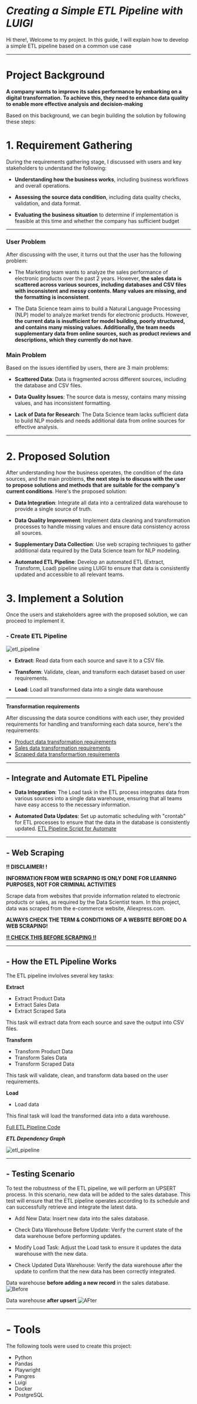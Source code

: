 # ***Creating a Simple ETL Pipeline with LUIGI***

Hi there!, Welcome to my project. In this guide, I will explain how to develop a simple ETL pipeline based on a common use case

---

# Project Background
**A company wants to improve its sales performance by embarking on a digital transformation. To achieve this, they need to enhance data quality to enable more effective analysis and decision-making**

Based on this background, we can begin building the solution by following these steps:

# 1. Requirement Gathering
During the requirements gathering stage, I discussed with users and key stakeholders to understand the following:

- **Understanding how the business works**, including business workflows and overall operations.

- **Assessing the source data condition**, including data quality checks, validation, and data format.

- **Evaluating the business situation** to determine if implementation is feasible at this time and whether the company has sufficient budget

---

### User Problem
After discussing with the user, it turns out that the user has the following problem:

- The Marketing team wants to analyze the sales performance of electronic products over the past 2 years. However, **the sales data is scattered across various sources, including databases and CSV files with inconsistent and messy contents. Many values are missing, and the formatting is inconsistent**.

- The Data Science team aims to build a Natural Language Processing (NLP) model to analyze market trends for electronic products. However, **the current data is insufficient for model building, poorly structured, and contains many missing values. Additionally, the team needs supplementary data from online sources, such as product reviews and descriptions, which they currently do not have**. 

### Main Problem

Based on the issues identified by users, there are 3 main problems:

- **Scattered Data**: Data is fragmented across different sources, including the database and CSV files.

- **Data Quality Issues**: The source data is messy, contains many missing values, and has inconsistent formatting.

- **Lack of Data for Research**: The Data Science team lacks sufficient data to build NLP models and needs additional data from online sources for effective analysis.

---

# 2. Proposed Solution
After understanding how the business operates, the condition of the data sources, and the main problems, **the next step is to discuss with the user to propose solutions and methods that are suitable for the company's current conditions**. Here's the proposed solution:

- **Data Integration**: Integrate all data into a centralized data warehouse to provide a single source of truth.

- **Data Quality Improvement**: Implement data cleaning and transformation processes to handle missing values and ensure data consistency across all sources.

- **Supplementary Data Collection**: Use web scraping techniques to gather additional data required by the Data Science team for NLP modeling.

- **Automated ETL Pipeline**: Develop an automated ETL (Extract, Transform, Load) pipeline using LUIGI to ensure that data is consistently updated and accessible to all relevant teams.

# 3. Implement a Solution
 Once the users and stakeholders agree with the proposed solution, we can proceed to implement it.

### - Create ETL Pipeline

![etl_pipeline](assets/etl_pipeline.png)

- **Extract**: Read data from each source and save it to a CSV file.

- **Transform**: Validate, clean, and transform each dataset based on user requirements.

- **Load**: Load all transformed data into a single data warehouse

---

**Transformation requirements**
    
After discussing the data source conditions with each user, they provided requirements for handling and transforming each data source, here's the requirements:

- [Product data transformation requirements](https://github.com/Rico-febrian/simple-etl-with-luigi/blob/main/user_requirements/product_data_requirements.txt)
- [Sales data transformation requirements](https://github.com/Rico-febrian/simple-etl-with-luigi/blob/main/user_requirements/sales_data_requirements.txt)
- [Scraped data transformartion requirements](https://github.com/Rico-febrian/simple-etl-with-luigi/blob/main/user_requirements/scraped_data_requirements.txt)

---
  
## - Integrate and Automate ETL Pipeline 

- **Data Integration**: The Load task in the ETL process integrates data from various sources into a single data warehouse, ensuring that all teams have easy access to the necessary information.

- **Automated Data Updates**: Set up automatic scheduling with "crontab" for ETL processes to ensure that the data in the database is consistently updated. [ETL Pipeline Script for Automate](https://github.com/Rico-febrian/simple-etl-with-luigi/blob/main/etl_pipeline.sh)

---

## - Web Scraping

**!! DISCLAIMER! !**

**INFORMATION FROM WEB SCRAPING IS ONLY DONE FOR LEARNING PURPOSES, NOT FOR CRIMINAL ACTIVITIES**

Scrape data from websites that provide information related to electronic products or sales, as required by the Data Scientist team. In this project, data was scraped from the e-commerce website, Aliexpress.com.

**ALWAYS CHECK THE TERM & CONDITIONS OF A WEBSITE BEFORE DO A WEB SCRAPING!**

**[!! CHECK THIS BEFORE SCRAPING !!](https://webscraping.ai/faq/aliexpress-scraping/is-there-a-limit-to-the-amount-of-data-i-can-scrape-from-aliexpress#:~:text=Terms%20of%20Service%3A%20Before%20you,the%20service%20you%20are%20using.)**

---

## - How the ETL Pipeline Works

The ETL pipeline invlolves several key tasks:

**Extract**
- Extract Product Data
- Extract Sales Data
- Extract Scraped Sata

This task will extract data from each source and save the output into CSV files. 

**Transform**
- Transform Product Data
- Transform Sales Data
- Transform Scraped Data

This task will validate, clean, and transform data based on the user requirements.

**Load**
- Load data

This final task will load the transformed data into a data warehouse.

[Full ETL Pipeline Code](https://github.com/Rico-febrian/simple-etl-with-luigi/blob/main/etl.py#L12)

***ETL Dependency Graph***

![etl_pipeline](assets/dag_graph.png)

---

## - Testing Scenario
To test the robustness of the ETL pipeline, we will perform an UPSERT process. In this scenario, new data will be added to the sales database. This test will ensure that the ETL pipeline operates according to its schedule and can successfully retrieve and integrate the latest data.

- Add New Data: Insert new data into the sales database.

- Check Data Warehouse Before Update: Verify the current state of the data warehouse before performing updates.

- Modify Load Task: Adjust the Load task to ensure it updates the data warehouse with the new data.

- Check Updated Data Warehouse: Verify the data warehouse after the update to confirm that the new data has been correctly integrated.

Data warehouse **before adding a new record** in the sales database.
![Before](https://github.com/user-attachments/assets/ee9f3305-0049-4cf1-8d7a-133abce8acaa)

Data warehouse **after upsert**
![AFter](https://github.com/user-attachments/assets/b1b6a105-fd9a-407e-8527-89d89417a694)

---

# - Tools
The following tools were used to create this project:

- Python
- Pandas
- Playwright
- Pangres
- Luigi
- Docker
- PostgreSQL

